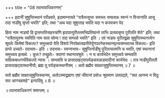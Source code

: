+++
title = "08 तदभावाधिकरणम्"

+++
इदानीं सुषुप्तिस्थानं परीक्ष्यते, इदामाम्नायते "यत्रैतत्सुप्तः समस्तः सम्प्रसन्नः स्वप्नं न विजानाति आसु तदा नाडीषु सृप्तो भवति" इति; तथा "अथ यदा सुषुप्ताह भवति यदा न कस्यचन वेद

हिता नाम नाड्यो हि द्वासप्ततिसहस्त्राणि हृदयात्पुरीततमभिप्रतिष्ठन्ते ताभिः प्रत्यवसृप्य पुरीतति शेते" इति; तथा "यत्रैतत्पुरुषः स्वपिति नाम सता सोम्य ! तदा सम्पन्नो भवति" इति । एवं नाड्यः पुरीतद्व्रह्म सुषुप्तिस्थानत्वेन श्रूयतेः किमेषां विकल्पः? समुच्चयो वेति विशये निरपेक्षत्वप्रतीतेर्युगपदनेकस्थानवृत्त्यसम्भवाच्च विकल्पः- इति प्राप्ते उच्यते- तदभावः- इति । तदभावः- स्वप्नाभावः- सुषुप्तिर्नाडीषु पुरितत्यात्मनि च भवति, एषां स्थानानां समुच्चय इत्यर्थः । कुतः? तच्छ्रुतेः- त्रयाणां स्थानत्वश्रुतेः । न च कार्यभेदेन समुच्चये सम्भवति पाक्षिकबाधगर्भविकल्पो न्यायः । सम्भवति च प्रासादखट्वापर्यङ्कवन्नाड्यादीनां कार्यभेदः । तत्र नाडीपुरीततौ प्रासादखट्वास्थानीयौ; ब्रह्म तु पर्यङ्कस्थानीयम् । अतो ब्रह्मैव साक्षात्सुषुप्तिस्थानम् ॥ 7 ॥

यतो ब्रह्मैव साक्षात्सुषुप्तिस्थानम्, अतोऽस्माद्व्रह्मणः एषां जीवानां प्रवोधः श्रूयमाण उपपद्यते, "सत आगम्य न विदुः सत आगच्छामहे" इत्यादिषु ॥ 8 ॥

॥ तदभावाधिकरणं समाप्तम् ॥